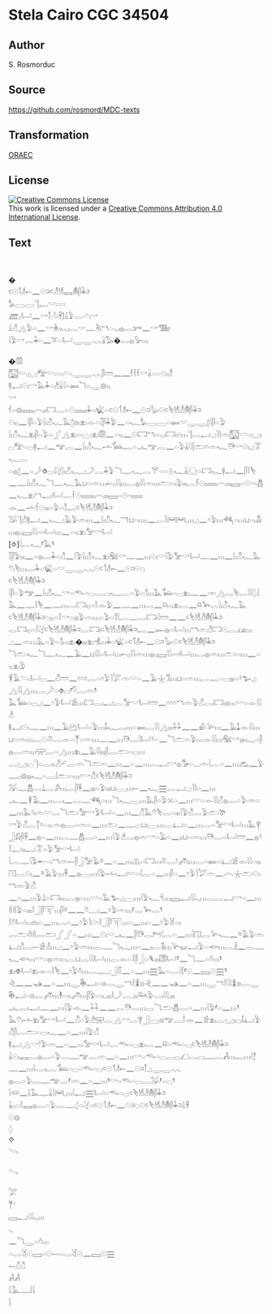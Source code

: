 # Stela Cairo CGC 34504

## Author

S. Rosmorduc

## Source

https://github.com/rosmord/MDC-texts

## Transformation

[ORAEC](https://oraec.github.io/)

## License

<a rel="license" href="http://creativecommons.org/licenses/by/4.0/"><img alt="Creative Commons License" style="border-width:0" src="https://i.creativecommons.org/l/by/4.0/88x31.png" /></a><br />This work is licensed under a <a rel="license" href="http://creativecommons.org/licenses/by/4.0/">Creative Commons Attribution 4.0 International License</a>.

## Text

<br>
<br>
�<br>
𓍹𓇳𓄊𓁦𓍉𓈖𓇳𓍺𓍹𓁚𓁩𓈘𓄟𓋴𓇓𓍺<br>
𓅊𓈀𓈀𓊹𓉻𓎟𓇯<br>
𓊏𓊪𓂡𓈖𓎡𓋾𓌅𓋹𓌀𓏙𓅱𓂋𓃿𓏤𓎡<br>
𓏙𓀭𓂻𓅱𓏏𓈖𓎡𓇔𓏭𓈅𓏤𓐛𓎟𓊃𓀓𓎔𓏏𓈅𓏤𓐍𓂋𓀒𓈖𓎡𓅢<br>
𓇋𓅱𓎡𓐛𓇓𓏏𓈖𓎁𓏏𓂡𓇾𓇾𓈅𓈅𓏇𓅃�𓂋𓐍𓅚𓏥<br>
<br>
�𓏃<br>
𓉡𓎟𓊪𓈋𓅟𓎟𓇯𓎺𓏏𓇾𓇾𓈅𓈅𓋴𓏠𓈖𓈖𓆳𓆳𓆳𓎡𓏇𓏏𓏏𓇳𓏤𓁚<br>
𓊢𓂝𓇳𓏤𓎡𓅓𓇓𓏏𓀲𓏇𓇋𓏏𓍃𓆓𓏏𓇾𓊗𓏭<br>
𓎡<br>
𓆳𓏏𓊗𓏤𓏤𓏤𓏤𓏤𓏤𓏤𓏤𓇹𓏤𓏤𓉐𓂋𓏏𓇳𓏤𓏤𓏤𓏤𓏤𓏤𓏤𓏤𓇓𓏏𓆤𓏏𓍹𓇳𓄊𓁦𓍉𓈖𓇳𓍺𓅭𓇳𓍹𓌸𓁩𓁚𓄟𓋴𓇓𓍺𓇳𓏤𓊪𓈖𓇋𓋴𓏏𓅱𓍛𓏤𓀯𓆑𓅓𓉺𓊖𓏤𓁷𓏤𓁹𓏏𓎿𓋴𓇓𓅱𓈖𓏏𓆑𓅊𓈀𓈀𓏏𓍃𓎟𓇾𓇾𓉺𓇋𓋴𓏏𓅱<br>
𓍛𓏤𓀯𓆑𓁷𓏤𓋴𓏏𓅱𓏏𓂾𓂻𓁷𓏤𓏏𓈉𓁷𓏤𓏃𓈖𓏏𓏭𓈖𓇳𓉐𓎔𓏏𓈅𓏤𓉐𓏤𓇷𓏥𓊹𓂋𓂝𓈎𓌙𓌙𓏛𓉡𓎟𓏏𓈋𓏤𓊌𓅟𓏏𓊌𓊢𓂝𓈖𓅠𓐛𓈖𓍛𓏤𓀯𓆑𓌡𓍄𓉻𓏏𓂜𓅠𓐛𓈖𓏏𓅱𓏇𓇋𓐪𓂧𓏌𓏛𓆑𓇥𓎡𓇳𓏤𓈎𓀠𓆑𓂋<br>
𓏏𓐍𓉶𓈖𓏏𓌳⯑𓊌𓇋𓋔𓍛𓏤𓀯𓆑𓈎𓌳𓐛𓇓𓅱𓆓𓊃𓆑𓐛𓄝𓏏𓏏𓇶𓆑𓏇𓈌𓏏𓉐𓆑𓊢𓂝𓈖𓋴𓎛𓌸𓈖𓊃𓍛𓏤𓀯𓆑𓆓𓊃𓆑𓅓𓂓𓏏𓏛𓏥𓍉𓊪𓇋𓇋𓏥𓂋𓐍𓇋𓇋𓏛𓏥𓂧𓏏𓏤𓅱𓏤𓏤𓏤𓐛𓆳𓇳𓏤𓏤𓏤𓏤𓏤𓏤𓏤𓏤𓇹𓏤𓏤𓏤𓈙𓏏𓇳𓎆𓎆𓏤𓆣𓈖𓆑𓁷𓏤𓎔𓂝𓂡𓐛𓆳𓇳𓏤𓏤𓏤𓏤𓏤𓏤𓏤𓏤𓏤𓇹𓏤𓏤𓏤𓈙𓏏𓇳𓎆𓏤𓏤𓏤𓏤𓏤𓏤𓏤𓏤<br>
𓁹𓈖𓌡𓆳𓇳𓏤𓏤𓏤𓏏𓅱𓏏𓀾𓉻𓍹𓌸𓁩𓁚𓄟𓋴𓇓𓍺𓅮𓊹𓀭𓊢𓂝𓈖𓆑𓈎𓄿𓅱𓏛𓏥𓈖𓍛𓏤𓀯𓆑𓄓𓂓𓏏𓏥𓊪𓈖𓐛𓌉𓋞𓋞𓈒𓏥𓈎𓈖𓏌𓅱𓏥𓆈𓏏𓏥𓂓𓏏𓏤𓀋𓏥𓐍𓊪𓈙𓇋𓇋𓄗𓂡𓏥𓈖𓏏𓏭𓁷𓏤𓅡𓎡𓂡<br>
[⯑]𓇋𓐛𓆑⸢𓅓⸣𓎿𓋴𓅱𓏤𓏤𓏤𓈖𓏏𓐍𓂋𓇓𓏏𓀯𓈖𓇋𓅱𓍛𓏤𓀯𓆑𓁷𓏤𓅕𓎡𓊃𓈖𓏥𓇳𓏤𓎟𓇋𓅱𓅡𓎡𓂡𓊃𓈖𓏥𓈖𓍛𓏤𓀯𓆑𓅓𓄣𓏤𓌸𓏥𓂋𓇓𓏏𓆤𓏏𓎟𓇾𓇾𓈅𓈅𓇳𓍹𓄊𓁦𓍉𓈖𓇳𓍺𓇳𓆇<br>
𓍹𓌸𓁩𓁚𓄟𓋴𓇓𓍺𓇋𓋴𓏏𓅱𓅠𓈖𓍛𓏤𓀯𓆑𓎡𓏏𓆞𓏏𓊌𓂋𓐞𓏤𓆑𓐛𓏏𓅱𓏏𓀾𓏥𓅓𓍄𓏏𓊌𓁷𓏤𓊃𓈖𓏒𓂻𓂋𓌸𓂋𓇋𓇋𓆭𓄙𓅓𓈖𓊃𓎛𓌸𓈖𓊃𓏥𓂋𓉐𓏤𓊪𓏏𓎛𓁹𓅱𓈖𓊃𓈖𓏥𓂋𓈖𓍶𓏥𓁷𓏤𓂋𓈖𓍶𓅨𓂋𓍛𓏤𓀯𓆑𓅓<br>
𓍹𓌸𓁩𓁚𓄟𓋴𓇓𓍺𓆇𓏤𓊪𓏏𓎛𓎡𓏏𓐍𓅱𓏛𓏥𓏏𓅱𓏏𓀾𓇋𓐛𓊃𓂋𓉐𓏤𓇋𓏠𓈖𓈖𓍹𓌸𓁩𓁚𓄟𓋴𓇓𓍺𓂋𓉐𓏤𓊪𓏏𓎛𓋔𓍹𓌸𓁩𓁚𓄟𓋴𓇓𓍺𓐛𓉐𓏤𓍹𓌸𓁩𓁚𓄟𓋴𓇓𓍺𓉻𓈖𓆱𓐍𓏏𓂡𓏥𓎔𓏛𓀭𓉐𓇳𓐛𓃭𓏥<br>
𓈎𓈖𓏛𓏥𓅓𓏏𓅱𓏏𓀾𓏥𓁷𓏤�𓏤𓏤𓏤𓁷𓏤𓁂𓏥𓇓𓏏𓆤𓏏𓍹𓄊𓁦𓍉𓈖𓇳𓍺𓅭𓇳𓍹𓌸𓁩𓁚𓄟𓋴𓇓𓍺𓆓𓂧𓆑𓆓𓊃𓆑𓈖𓄿𓈖𓂓𓇋𓇋𓏏𓂡𓏥𓍉𓊪𓇋𓇋𓏛𓏥𓐍𓊪𓈙𓇋𓇋𓄗𓂡𓏥𓂋𓐍𓏛𓏥𓂧𓏏𓏤𓏥𓈖𓏏𓏭𓁷𓏤𓅱<br>
𓇉𓄿𓌪𓂡𓊌𓈖𓀯𓏠𓈖𓏌𓏌𓏌𓐛𓏏𓏌𓅱𓌙𓅯𓏛𓎟𓏏𓈖𓄿𓇼𓀢𓏥𓂓𓏏𓏛𓏥𓐛𓉻𓏏𓊌𓐍𓏏𓍊𓅧𓈎𓂻𓇋𓇋𓂻𓏥𓐛𓌳𓏏⯑𓊌⸢𓎸𓐛𓏛⸣𓅓𓍄𓏏𓊌𓈎𓈖𓏌𓅱𓂡𓀀𓏥𓉐𓂋𓏤𓂝𓐛𓅡𓎟𓂡𓏠𓈖𓏌𓏌𓏌𓎔𓏛𓅱𓀯𓂋𓏤𓉐𓏤𓊖𓏥𓎟𓏏𓁹𓇋𓇋𓀲<br>
𓊢𓂝𓇳𓏤𓊃𓈖𓏥𓈖𓄿𓂚𓂡𓏏𓅱𓏥𓄤𓆑𓂋𓏥𓏏𓍃𓐛𓇋𓇋𓂻𓏤𓏤𓏤𓇒𓈖𓈖𓀉𓅪𓏥𓈖𓄿𓍞𓁹𓇋𓇋𓏥𓂓𓏏𓏛𓏥𓐛𓇳𓌨𓂋𓁹𓏏𓊑𓏏𓏛𓏥𓊃𓈖𓏥𓇥𓂋𓇋𓂡𓍊𓏏𓈖𓆓𓂧𓏏𓅱𓏥𓁹𓇋𓇋𓏥𓅕𓎡𓐍𓆑𓏏𓋴𓐍𓂋𓏛𓏥𓈝𓐛𓏏𓂻𓏥𓁷𓏤𓈖𓄿𓇋𓇋𓏤𓏤𓏤𓋴𓐛𓂧𓏏𓊌𓏥<br>
𓐛𓈋𓏤𓊌𓊹𓏏𓂋𓏭𓀭𓄔𓐛𓏛𓆓𓂧𓏏𓈖𓏥𓈖𓏏𓈖𓏥𓐛𓂝𓎡𓐍𓅜𓏏𓈒𓈒𓈒𓏛𓇋𓐛𓏏𓈖𓏥𓃹𓈖𓅱𓊃𓊪𓊗𓐍𓆑𓏏𓐛𓌃𓂧𓏏𓏥𓏌𓎡𓀯𓍹𓌸𓁩𓁚𓄟𓋴𓇓𓍺𓅮𓊃𓆣𓂋𓍑𓐛𓀔𓏥𓐛𓋴𓋹𓈖𓐍𓏏𓅱𓏤𓏤𓏤𓂓𓏤𓈀𓏥𓍿𓈖𓆑𓈗𓐛𓂝𓈎𓌙𓌙𓏏𓈖𓏥<br>
𓂜𓈖𓇉𓄿𓈖𓏥𓂋𓏤𓈖𓂋𓊃𓆈𓏏𓏥𓆓𓆑𓈀𓏥𓅓𓋴𓏏𓅱𓏴𓏏𓈖𓏥𓎟𓏏𓁹𓇋𓇋𓀯𓐍𓂋𓏏𓅱𓏛𓏏𓈖𓏥𓅓𓍱𓏤𓏛𓎟𓂋𓆓𓂧𓅡𓎡𓅱𓂡𓏏𓈖𓏥𓈖𓀯𓅓𓄣𓌸𓂋𓏏𓏤𓏤𓏤𓇋𓅱𓀯𓂋𓅱𓂧𓌗<br>
𓎡𓅱𓀯𓐛𓐩𓏌𓏏𓏭𓏛𓐍𓂋𓏏𓏛𓏏𓈖𓏥𓂧𓈖𓊃𓊌𓂓𓏤𓈀𓏥𓐛𓂞𓏏𓈖𓏥𓂋𓏏𓅡𓎡𓂡𓏥𓅓𓋁𓃀𓀁𓋴𓋹𓈖𓐍𓏏𓈖𓏥𓂋𓊃𓆣𓂋𓏏𓈖𓏥𓇋𓅱𓀲𓂋𓐍𓏛𓎡𓏏𓄿𓏏𓈖𓏤𓏤𓂓𓏏𓏛𓏥𓇥𓂋𓏏𓂡𓏠𓈖𓐍𓍊𓎛𓂝𓏤𓏤𓂝𓀠𓏏𓅱𓅡𓎡𓂡<br>
𓇋𓐛𓊃𓇋𓅱𓄡𓏏𓏤𓎔𓏛𓍿𓋴𓃀𓅡𓄿𓎼𓈖𓏏𓈖𓏥𓊚𓏏𓉐𓏥𓌨𓂋𓍱𓌾𓏤𓏥𓂋𓏏𓍃𓏏𓂞𓀀𓁹𓇋𓇋𓏏𓏤𓏤𓏤𓉔𓂋𓇳𓏤𓈖𓎼𓄿𓅱𓏥𓋹𓈖𓐍𓈀𓏥𓇋𓅱𓌡𓏤𓂝𓎟𓏏𓇋𓐛𓏏𓈖𓏥𓋴𓏏𓈖𓏌𓅱𓌙𓅯𓏛𓈖𓇹𓇼𓂧𓇳𓏤𓎔𓏛𓅱𓀯<br>
𓈖𓏏𓈖𓏥𓅱𓍑𓏏𓉐𓏥𓐛𓐍𓏏𓏥𓎟𓏏𓅓𓅧𓈎𓈀𓏥𓇋𓅱𓆑𓄛𓏥𓈙𓂝𓇋𓇋𓈅𓏥𓂋𓐛𓂝𓎡𓏏𓈖𓏥𓋸𓋸𓅱𓏏𓏤𓏤𓏤𓎛𓃀𓋴𓋳𓏥𓋴𓎼𓈖𓈖𓏊𓈒𓈒𓈒𓈎𓈖𓏌𓅱𓏛𓏥⸢𓂋𓅨𓂋⸣𓎛𓏊𓂡𓏥𓁶𓏤𓏏𓈖𓏥𓂋𓏏𓈖𓏌𓅱𓌙𓇳𓎆𓎛𓃀𓋴𓋳𓏥𓏏𓈖𓏥𓏏𓈖𓏌𓅱𓌙𓆳𓏏𓏤<br>
𓂋𓂧𓋸𓋸𓂋𓂧𓂾𓂾𓏏𓈖𓏥𓈖𓇳𓏤𓎟𓂜𓈖𓋴𓇥𓂋𓁀𓇋𓐛𓏏𓈖𓏥𓇋𓉔𓐛𓅪𓆑𓈖𓎼𓄿𓅱𓏛𓂞𓀯𓂋𓍿𓀀𓁐𓏥𓈎𓈖𓏌𓅱𓏛𓏥𓂋𓊃𓆓𓆑𓏥𓏏𓈖𓏤𓏤𓂋𓌟𓏤𓏥𓅪𓊠𓂝𓅱𓏏𓆟𓏥𓂋𓏎𓈖𓂋𓊃𓆑𓆟𓏥𓎡𓏏𓐍𓏛𓏥𓐛𓂓𓂋𓇋𓇋𓂡𓏥𓂋𓁹𓏏𓎛𓋴𓃀𓏏𓆰𓏤𓏤𓏤𓀨𓂡⸢𓈖𓆓𓊃𓏏𓏊𓏥⸣<br>
𓁷𓏤⯑𓂡𓁷𓏤𓁹𓏏𓎛𓌸𓈖𓏌𓅱𓏊𓏥𓂋𓊃𓈎𓃀𓏁𓈖𓏏𓈖𓏥𓈗𓅓𓏏𓂋𓇋𓆴⸢𓇳𓈖𓈙𓇳𓈗⸣𓂙𓈖𓈖𓊛𓈖𓏏𓈖𓏥𓇾𓇗𓂝𓏏𓊖𓂋𓇾𓎔𓎛𓇇𓊖𓂙𓈖𓈖𓊛𓈖𓏏𓈖𓏥𓇾𓎔𓎛𓇋𓇋𓇇𓊖𓂋𓇾𓇗𓂝𓏏𓊖𓐛𓌾𓏥𓇣𓏏𓏭𓌾𓏥𓋴𓅱𓏏𓏭𓈒𓏤𓏤𓏤𓎛𓌳𓐛𓈒𓏤𓏤𓏤𓃛𓅱𓂋𓏤𓇋𓇋𓈒𓏤𓏤𓏤<br>
𓂜𓂋𓏤𓂝𓊃𓈖𓏥𓇋𓅱𓁹𓈖𓇒𓈖𓈖𓂋𓇥𓂋𓏥𓂋𓆓𓂧𓆣𓂋𓏏𓈖𓏥𓇋𓅱⸢𓏏𓈖𓏥⸣𓅓𓄣𓏤𓌡𓁷𓏤𓅡𓎡𓂡𓈖𓀯𓏏𓅱𓀲𓈝𓐛𓂻𓎡𓂋𓋁𓃀𓈉𓊖𓅠𓐛𓎛𓁺𓈖𓀀𓁷𓏤𓐛𓈋𓏤𓊌𓄤𓂞𓅱𓀯𓋴𓐛𓂧𓏏𓊌𓆑𓈖𓏏𓈖𓏥𓇋𓅱𓀯<br>
𓊢𓂝𓂻𓎡𓎗𓅱𓏛𓈖𓏏𓈖𓏥𓅡𓎡𓂡𓐛𓆞𓏏𓊌𓁷𓏤𓂋𓈖𓍶𓏏𓆞𓏏𓊌𓍹𓌸𓁩𓁚𓄟𓋴𓇓𓍺𓏇𓇳𓏤𓈘𓂋𓐍𓂋𓏏𓅱𓂋𓊃𓅠𓐛𓏛𓈖𓏏𓈖𓏥𓎡𓏏𓆞𓏏𓊌𓐛𓊌𓆎𓂋𓐞𓏤𓊃𓐛𓀻𓏥𓉻𓏥𓋖𓊃𓈖𓏥𓇋𓂋𓏭𓐛𓍄𓏏𓊌𓏏𓆞𓏏𓊌𓍹𓇳𓄊𓁦𓍉𓈖𓇳𓍺𓋾𓈎𓇾𓇾𓈅𓈅<br>
𓐍𓂋𓏏𓅱𓂋𓊃𓅠𓐛⸢𓏛𓈖𓏏𓈖𓏥⸣𓎡𓏏𓆞𓏏𓊌𓐛𓅮⸢𓏏𓊌⸣𓇋𓆛𓈖𓌰𓅓𓊃𓏇𓌉𓋞𓈒𓏥𓇋𓂝𓈗𓂡𓏏𓆞𓏏𓊌𓍹𓌸𓁩𓁚𓄟𓋴𓇓𓍺𓏇𓊪𓏏𓎛𓈘𓐍𓂋𓏏𓅱𓂋𓊃𓋑𓏏𓋔𓏏𓍹𓇳𓄊𓁦𓍉𓈖𓇳𓍺𓆇𓇳𓍹𓌸𓁩𓁚𓄟𓋴𓇓𓍺𓏙𓋹<br>
𓇳𓊗<br>
𓆭<br>
⯑<br>
𓌪<br>
<br>
𓌪<br>
<br>
𓅯<br>
𓊑𓍢<br>
𓈙𓂝𓇋𓇋𓈅𓏥<br>
𓈅<br>
𓈖𓆓𓇾𓏏𓏊𓏥<br>
𓏏𓂋𓇋𓆴𓇳𓈙𓏏𓇳𓍿𓏏𓂋𓇋𓆴𓇳𓈖𓈙𓇳𓈗<br>
𓍿𓀯𓀯<br>
𓀻𓀻<br>
𓌰𓅓𓊃𓄙𓌰<br>
𓌰<br>
